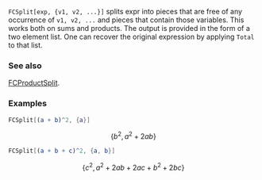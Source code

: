 `FCSplit[exp, {v1, v2, ...}]` splits expr into pieces that are free of any occurrence of `v1, v2, ...` and pieces that contain those variables. This works both on sums and products. The output is provided in the form of a two element list. One can recover the original expression by applying `Total` to that list.

### See also

[FCProductSplit](FCProductSplit).

### Examples

```mathematica
FCSplit[(a + b)^2, {a}]
```

$$\left\{b^2,a^2+2 a b\right\}$$

```mathematica
FCSplit[(a + b + c)^2, {a, b}]
```

$$\left\{c^2,a^2+2 a b+2 a c+b^2+2 b c\right\}$$
